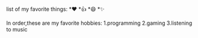 list of my favorite things:
*:heart:
*:+1:
*:smile:
*:sparkles:


In order,these are my favorite hobbies:
1.programming
2.gaming
3.listening to music
